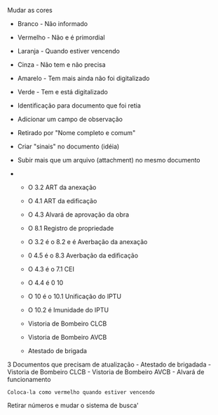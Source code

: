 Mudar as cores

- Branco - Não informado
- Vermelho - Não e é primordial
- Laranja - Quando estiver vencendo
- Cinza - Não tem e não precisa
- Amarelo - Tem mais ainda não foi digitalizado
- Verde - Tem e está digitalizado

- Identificação para documento que foi retia

- Adicionar um campo de observação


- Retirado por "Nome completo e comum"

- Criar "sinais" no documento (idéia)

- Subir mais que um arquivo (attachment) no mesmo documento

- 	- O 3.2 ART da anexação
	- O 4.1 ART da edificação
	- O 4.3 Alvará de aprovação da obra
	- O 8.1 Registro de propriedade
	- O 3.2 é o 8.2 e é Averbação da anexação
	- 0 4.5 é o 8.3 Averbação da edificação
	- O 4.3 é o 7.1 CEI
	- O 4.4 é 0 10
	- O 10 é o 10.1 Unificação do IPTU
	- O 10.2 é Imunidade do IPTU

	- Vistoria de Bombeiro CLCB
	- Vistoria de Bombeiro AVCB
	- Atestado de brigada

3 Documentos que precisam de atualização
	- Atestado de brigadada
	- Vistoria de Bombeiro CLCB
	- Vistoria de Bombeiro AVCB
	- Alvará de funcionamento

	Coloca-la como vermelho quando estiver vencendo

Retirar números e mudar o sistema de busca'